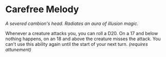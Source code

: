 # Carefree Melody

*A severed cambion's head. Radiates an aura of illusion magic.*

Whenever a creature attacks you, you can roll a D20. On a 17 and below nothing happens, on an 18 and above the creature misses the attack. You can't use this ability again until the start of your next turn. *(requires attunement)*
